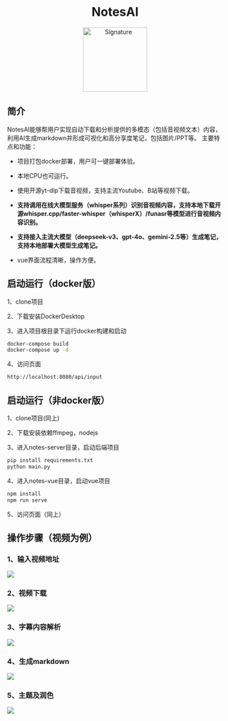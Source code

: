 <div align="center">

# NotesAI

<img src="./images/notes.png" alt="Signature" width="150">

</div>

## 简介

NotesAI能够帮用户实现自动下载和分析提供的多模态（包括音视频文本）内容，利用AI生成markdown并形成可视化和高分享度笔记，包括图片/PPT等。 
主要特点和功能：

- 项目打包docker部署，用户可一键部署体验。

- 本地CPU也可运行。

- 使用开源yt-dlp下载音视频，支持主流Youtube、B站等视频下载。

- **支持调用在线大模型服务（whisper系列）识别音视频内容，支持本地下载开源whisper.cpp/faster-whisper（whisperX）/funasr等模型进行音视频内容识别。**

- **支持接入主流大模型（deepseek-v3、gpt-4o、gemini-2.5等）生成笔记，支持本地部署大模型生成笔记。**

- vue界面流程清晰，操作方便。


## 启动运行（docker版）
1、clone项目

2、下载安装DockerDesktop

3、进入项目根目录下运行docker构建和启动
```bash
docker-compose build
docker-compose up -d
```

4、访问页面
```bash
http://localhost:8080/api/input
```

## 启动运行（非docker版）
1、clone项目(同上)

2、下载安装依赖ffmpeg，nodejs

3、进入notes-server目录，启动后端项目
```bash
pip install requirements.txt
python main.py
```

4、进入notes-vue目录，启动vue项目
```bash
npm install
npm run serve
```

5、访问页面（同上）


## 操作步骤（视频为例）
### 1、输入视频地址

<img src="./images/step1.png">

### 2、视频下载

<img src="./images/step2.png">

### 3、字幕内容解析

<img src="./images/step3.png">

### 4、生成markdown

<img src="./images/step4.png">

### 5、主题及润色

<img src="./images/step5.png">
